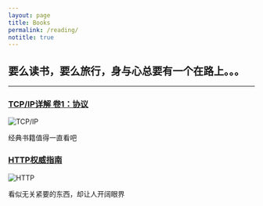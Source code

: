 ```yaml
---
layout: page
title: Books
permalink: /reading/
notitle: true
---
```


## 要么读书，要么旅行，身与心总要有一个在路上。。。

---

### [TCP/IP详解 卷1：协议](http://book.douban.com/subject/1088054/)

![TCP/IP](http://img4.douban.com/mpic/s1543906.jpg)

经典书籍值得一直看吧

### [HTTP权威指南](http://book.douban.com/subject/10746113/)

![HTTP](http://img4.douban.com/mpic/s11329547.jpg)

看似无关紧要的东西，却让人开阔眼界